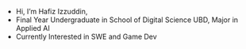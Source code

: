 - Hi, I’m Hafiz Izzuddin,
- Final Year Undergraduate in School of Digital Science UBD, Major in Applied AI
- Currently Interested in SWE and Game Dev

